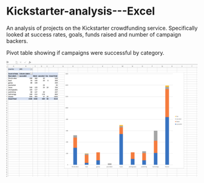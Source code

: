 # Kickstarter-analysis---Excel
An analysis of projects on the Kickstarter crowdfunding service.
Specifically looked at success rates, goals, funds raised and number of campaign backers.

Pivot table showing if campaigns were successful by category.

![Alt text](https://github.com/22bipp22/Kickstarter-analysis---Excel/blob/main/Screen%20Shot%202021-01-29%20at%203.23.42%20PM.png "By Category")

